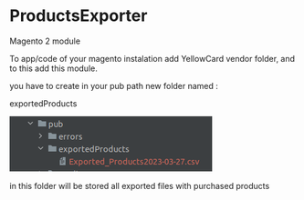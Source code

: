 # ProductsExporter
Magento 2 module

To app/code of your magento instalation add YellowCard vendor folder, and to this add this module.


you have to create in your pub path new folder named : 

exportedProducts

![img.png](img.png)

in this folder will be stored all exported files with purchased products